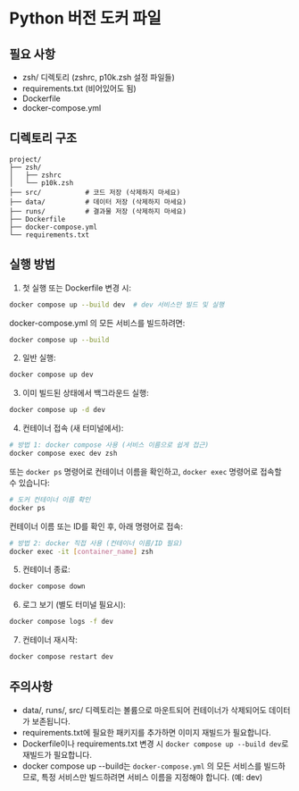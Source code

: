 # Python 버전 도커 파일

## 필요 사항
- zsh/ 디렉토리 (zshrc, p10k.zsh 설정 파일들)
- requirements.txt (비어있어도 됨)
- Dockerfile
- docker-compose.yml

## 디렉토리 구조
```
project/
├── zsh/
│   ├── zshrc
│   └── p10k.zsh
├── src/           # 코드 저장 (삭제하지 마세요)
├── data/          # 데이터 저장 (삭제하지 마세요)
├── runs/          # 결과물 저장 (삭제하지 마세요)
├── Dockerfile
├── docker-compose.yml
└── requirements.txt
```

## 실행 방법

1. 첫 실행 또는 Dockerfile 변경 시:
```bash
docker compose up --build dev  # dev 서비스만 빌드 및 실행
```

docker-compose.yml 의 모든 서비스를 빌드하려면:
```bash
docker compose up --build
```

2. 일반 실행:
```bash
docker compose up dev
```

3. 이미 빌드된 상태에서 백그라운드 실행:
```bash
docker compose up -d dev
```

4. 컨테이너 접속 (새 터미널에서):
```bash
# 방법 1: docker compose 사용 (서비스 이름으로 쉽게 접근)
docker compose exec dev zsh
```

또는 `docker ps` 명령어로 컨테이너 이름을 확인하고, `docker exec` 명령어로 접속할 수 있습니다:

```bash
# 도커 컨테이너 이름 확인
docker ps
```

컨테이너 이름 또는 ID를 확인 후, 아래 명령어로 접속:

```bash
# 방법 2: docker 직접 사용 (컨테이너 이름/ID 필요)
docker exec -it [container_name] zsh
```

5. 컨테이너 종료:
```bash
docker compose down
```

6. 로그 보기 (별도 터미널 필요시):
```bash
docker compose logs -f dev
```

7. 컨테이너 재시작:
```bash
docker compose restart dev
```

## 주의사항
- data/, runs/, src/ 디렉토리는 볼륨으로 마운트되어 컨테이너가 삭제되어도 데이터가 보존됩니다.
- requirements.txt에 필요한 패키지를 추가하면 이미지 재빌드가 필요합니다.
- Dockerfile이나 requirements.txt 변경 시 `docker compose up --build dev`로 재빌드가 필요합니다.
- docker compose up --build는 `docker-compose.yml` 의 모든 서비스를 빌드하므로, 특정 서비스만 빌드하려면 서비스 이름을 지정해야 합니다. (예: dev)